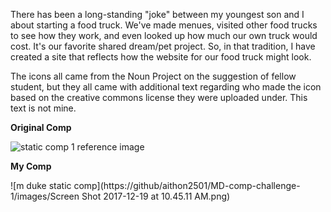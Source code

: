 There has been a long-standing "joke" between my youngest son and I about starting a food truck. We've made menues, visited other food trucks to see how they work, and even looked up how much our own truck would cost. It's our favorite shared dream/pet project. So, in that tradition, I have created a site that reflects how the website for our food truck might look. 

The icons all came from the Noun Project on the suggestion of fellow student, but they all came with additional text regarding who made the icon based on the creative commons license they were uploaded under. This text is not mine. 

__Original Comp__

![static comp 1 reference image](https://github/aithon2501/MD-comp-challenge-1/images/static-comp-challenge-1.jpg)

__My Comp__

![m duke static comp](https://github/aithon2501/MD-comp-challenge-1/images/Screen Shot 2017-12-19 at 10.45.11 AM.png)

